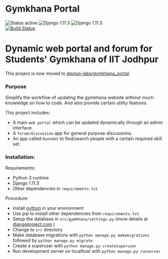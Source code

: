 # Gymkhana Portal  
![Status active](https://img.shields.io/badge/Status-active%20development-2eb3c1.svg)
![Django 1.11.3](https://img.shields.io/badge/Django-1.11.3-green.svg)
![Django 1.11.3](https://img.shields.io/badge/Python-3.6-blue.svg)  
[![Build Status](https://travis-ci.org/devlup-labs/gymkhana_portal.svg?branch=master)](https://travis-ci.org/devlup-labs/gymkhana_portal)
# Dynamic web portal and forum for Students' Gymkhana of IIT Jodhpur  
This project is now moved to [devlup-labs/gymkhana_portal](https://github.com/devlup-labs/gymkhana_portal)  
### Purpose
Simplify the workflow of updating the gymkhana website without much knowledge on how to code. And also provide certain utility features.

This project includes:
- A main `web portal` which can be updated dynamically through an admin interface.
- A `forum/discussion` app for general purpose discussions.
- An app called `Konnekt` to find/search people with a certain required skill set.
### Installation:
Requirements:
- Python 3 runtime
- Django 1.11.3
- Other dependencies in `requirements.txt`

Procedure:
- Install [python](https://www.python.org/downloads/) in your environment
- Use pip to install other dependencies from `requirements.txt`
- Setup the database in `src/gymkhana/settings.py` (more details at [djangoproject.com](https://docs.djangoproject.com/) )
- Change to `src` directory
- Make database migrations with `python manage.py makemigrations` followed by `python manage.py migrate`
- Create a superuser with `python manage.py createsuperuser`
- Run development server on localhost with `python manage.py runserver`
